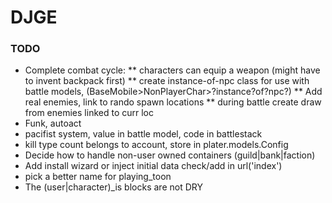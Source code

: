 DJGE
====

### TODO
* Complete combat cycle:
** characters can equip a weapon (might have to invent backpack first)
** create instance-of-npc class for use with battle models, (BaseMobile>NonPlayerChar>?instance?of?npc?)
** Add real enemies, link to rando spawn locations
** during battle create draw from enemies linked to curr loc
* Funk, autoact
* pacifist system, value in battle model, code in battlestack
* kill type count belongs to account, store in plater.models.Config
* Decide how to handle non-user owned containers (guild|bank|faction)
* Add install wizard or inject initial data check/add in url('index')
* pick a better name for playing_toon
* The (user|character)_is blocks are not DRY

